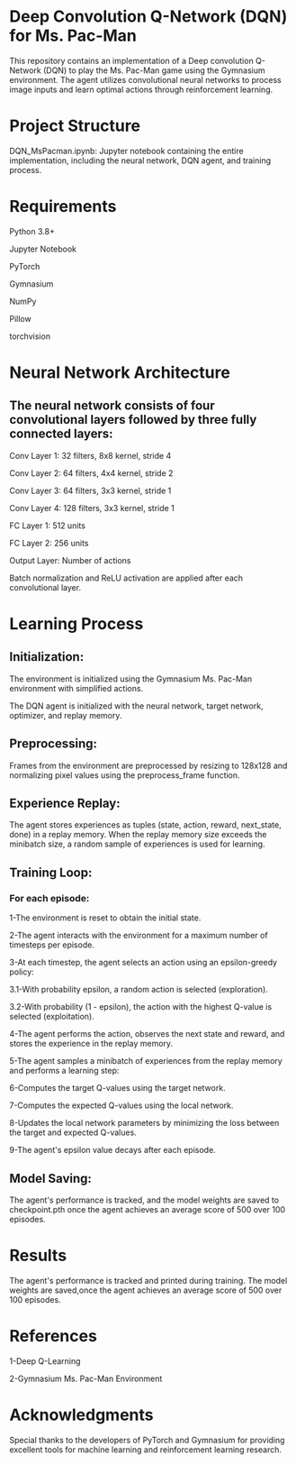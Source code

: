 # Deep Convolution Q-Network (DQN) for Ms. Pac-Man

 This repository contains an implementation of a Deep convolution Q-Network (DQN) to play the Ms. Pac-Man game using the Gymnasium environment. The agent utilizes convolutional neural networks to process image inputs and learn optimal actions through reinforcement learning.

# Project Structure

DQN_MsPacman.ipynb: Jupyter notebook containing the entire implementation, including the neural network, DQN agent, and training process.

# Requirements
Python 3.8+

Jupyter Notebook

PyTorch

Gymnasium

NumPy

Pillow

torchvision

# Neural Network Architecture

## The neural network consists of four convolutional layers followed by three fully connected layers:

Conv Layer 1: 32 filters, 8x8 kernel, stride 4

Conv Layer 2: 64 filters, 4x4 kernel, stride 2

Conv Layer 3: 64 filters, 3x3 kernel, stride 1

Conv Layer 4: 128 filters, 3x3 kernel, stride 1

FC Layer 1: 512 units

FC Layer 2: 256 units

Output Layer: Number of actions

Batch normalization and ReLU activation are applied after each convolutional layer.



# Learning Process

## Initialization:

The environment is initialized using the Gymnasium Ms. Pac-Man environment with simplified actions.

The DQN agent is initialized with the neural network, target network, optimizer, and replay memory.

## Preprocessing:

Frames from the environment are preprocessed by resizing to 128x128 and normalizing pixel values using the preprocess_frame function.

## Experience Replay:

The agent stores experiences as tuples (state, action, reward, next_state, done) in a replay memory.
When the replay memory size exceeds the minibatch size, a random sample of experiences is used for learning.

## Training Loop:

### For each episode:
1-The environment is reset to obtain the initial state.

2-The agent interacts with the environment for a maximum number of timesteps per episode.

3-At each timestep, the agent selects an action using an epsilon-greedy policy:

   3.1-With probability epsilon, a random action is selected (exploration).

   3.2-With probability (1 - epsilon), the action with the highest Q-value is selected (exploitation).

4-The agent performs the action, observes the next state and reward, and stores the experience in the replay memory.

5-The agent samples a minibatch of experiences from the replay memory and performs a learning step:

6-Computes the target Q-values using the target network.

7-Computes the expected Q-values using the local network.

8-Updates the local network parameters by minimizing the loss between the target and expected Q-values.

9-The agent's epsilon value decays after each episode.

## Model Saving:

The agent's performance is tracked, and the model weights are saved to checkpoint.pth once the agent achieves an average score of 500 over 100 episodes.

# Results

The agent's performance is tracked and printed during training. The model weights are saved,once the agent achieves an average score of 500 over 100 episodes.

# References

1-Deep Q-Learning

2-Gymnasium Ms. Pac-Man Environment

# Acknowledgments

Special thanks to the developers of PyTorch and Gymnasium for providing excellent tools for machine learning and reinforcement learning research.
